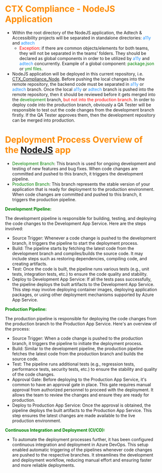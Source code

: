 # <span style="color:darkorange;">CTX Compliance - NodeJS Application  </span>

* <span style="color:darkorange;"></span>Within the root directory of the NodeJS application, the Adtech & Accessibility projects will be separated in standalone directories: <span style="color:dodgerblue;">a11y</span> and <span style="color:dodgerblue;">adtech</span>
    * <span style="color:red;">Exception</span>: if there are common objects/elements for both teams, they will not be separated in the teams' folders. They should be declared as global components in order to be utilized by <span style="color:dodgerblue;">a11y</span> and <span style="color:dodgerblue;">adtech</span> concurrently. Example of a global component: <span style="color:green;">package.json</span> or <span style="color:green;">yml files</span>.
* NodeJS application will be deployed in this current repository, i.e. [CTX_Compliance_Node](https://dev.azure.com/ACC-Azure-06/27111-ADEPTweb/\_git/CTX_Compliance_Node). Before pushing the local changes into the remote repository, the backend code must be separated in <span style="color:dodgerblue;">a11y</span> or <span style="color:dodgerblue;">adtech</span> branch. Once the local <span style="color:dodgerblue;">a11y</span> or <span style="color:dodgerblue;">adtech</span> branch is pushed into the remote repository, then it should be reviewed before it gets merged into the <span style="color:green;">development</span> branch,  <span style="color:red;">but not into the production branch</span><span style="color:red;"></span>. In order to deploy code into the production branch, obviously a QA Tester will be responsible to test out the code changes from the development branch firstly. If the QA Tester approves them, then the development repository can be merged into production.

# <span style="color:darkorange;">**Deployment Process Overview of the**</span><span style="color:darkorange;"> </span><span style="color:darkorange;"> [NodeJS](https://dev.azure.com/ACC-Azure-06/27111-ADEPTweb/\_git/CTX_Compliance_Node) </span><span style="color:darkorange;">**app**</span>

* <span style="color:darkorange;"></span><span style="color:green;">Development Branch</span>: This branch is used for ongoing development and testing of new features and bug fixes. When code changes are committed and pushed to this branch, it triggers the development pipeline.
* <span style="color:green;">Production Branch</span>: This branch represents the stable version of your application that is ready for deployment to the production environment. When code changes are committed and pushed to this branch, it triggers the production pipeline.

<span style="color:green;">**Development Pipeline:**</span>

The development pipeline is responsible for building, testing, and deploying the code changes to the Development App Service. Here are the steps involved:

* Source Trigger: Whenever a code change is pushed to the development branch, it triggers the pipeline to start the deployment process.
* Build: The pipeline starts by fetching the latest code from the development branch and compiles/builds the source code. It may include steps such as restoring dependencies, compiling code, and creating artifacts.
* Test: Once the code is built, the pipeline runs various tests (e.g., unit tests, integration tests, etc.) to ensure the code quality and stability.
* Deploy to Development App Service: If all the tests pass successfully, the pipeline deploys the built artifacts to the Development App Service. This step may involve deploying container images, deploying application packages, or using other deployment mechanisms supported by Azure App Service.

<span style="color:green;">**Production Pipeline:**</span>

The production pipeline is responsible for deploying the code changes from the production branch to the Production App Service. Here's an overview of the process:

* Source Trigger: When a code change is pushed to the production branch, it triggers the pipeline to initiate the deployment process.
* Build: Similar to the development pipeline, the production pipeline fetches the latest code from the production branch and builds the source code.
* Test: The pipeline runs additional tests (e.g., regression tests, performance tests, security tests, etc.) to ensure the stability and quality of the code changes.
* Approval Gate: Before deploying to the Production App Service, it's common to have an approval gate in place. This gate requires manual approval from authorized personnel to proceed with the deployment. It allows the team to review the changes and ensure they are ready for production.
* Deploy to Production App Service: Once the approval is obtained, the pipeline deploys the built artifacts to the Production App Service. This step ensures the latest changes are made available to the live production environment.

<span style="color:green;">**Continuous Integration and Deployment (CI/CD):**</span>

* To automate the deployment processes further, it has been configured continuous integration and deployment in Azure DevOps. This setup enabled automatic triggering of the pipelines whenever code changes are pushed to the respective branches. It streamlines the development and deployment workflow, reducing manual effort and ensuring faster and more reliable deployments.